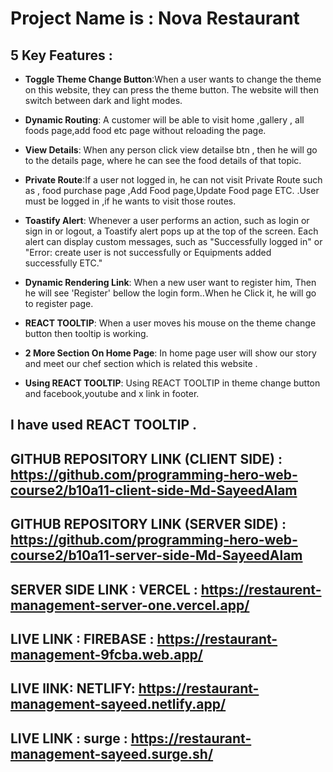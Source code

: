 # Project Name is : Nova Restaurant





## 5 Key Features :

- **Toggle Theme Change Button**:When a user wants to change the theme on this website, they can press the theme button. The website will then switch between dark and light modes.

- **Dynamic Routing**: A customer will be able to visit home ,gallery , all foods page,add food  etc page without reloading the page.

- **View Details**: When any person click view detailse btn , then he will go to the details page, where he can see the food details of that topic.

- **Private Route**:If a user not logged in, he can not visit Private Route such as , food purchase page ,Add Food page,Update Food page ETC. .User must be logged in ,if he wants to visit those routes.

- **Toastify Alert**: Whenever a user performs an action, such as login or sign in or logout, a Toastify alert pops up at the top of the screen. Each alert can display custom messages, such as "Successfully logged in" or "Error: create user is not successfully or Equipments added successfully ETC."

- **Dynamic Rendering Link**: When a new user want to register him, Then he will see  'Register' bellow the login form..When he Click it, he will go to register page.

- **REACT TOOLTIP**: When a user moves his mouse on the theme change button then tooltip is working. 




- **2 More Section On Home Page**: In home page user will show our story and meet our chef section which is related this website .



- **Using  REACT TOOLTIP**: Using  REACT TOOLTIP in theme change button and facebook,youtube and x link in footer.



## I have used REACT TOOLTIP .

## GITHUB REPOSITORY LINK (CLIENT SIDE) : https://github.com/programming-hero-web-course2/b10a11-client-side-Md-SayeedAlam


## GITHUB REPOSITORY LINK (SERVER SIDE) : https://github.com/programming-hero-web-course2/b10a11-server-side-Md-SayeedAlam





## SERVER SIDE LINK : VERCEL : https://restaurent-management-server-one.vercel.app/





## LIVE LINK : FIREBASE : https://restaurant-management-9fcba.web.app/

## LIVE lINK: NETLIFY:  https://restaurant-management-sayeed.netlify.app/

## LIVE LINK : surge : https://restaurant-management-sayeed.surge.sh/